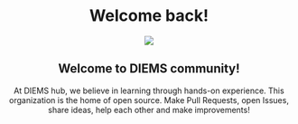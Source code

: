 <div align="center">
    <h1>Welcome back!</h1>  
    <img src="https://firebasestorage.googleapis.com/v0/b/diems-hub.appspot.com/o/diemslogo.png?alt=media&token=8972690c-09c6-4ef1-a462-f26753bb1daf"/>

## Welcome to DIEMS community!

At DIEMS hub, we believe in learning through hands-on experience. This organization is the home of open source. Make Pull Requests, open Issues, share ideas, help each other and make improvements!

</div>

